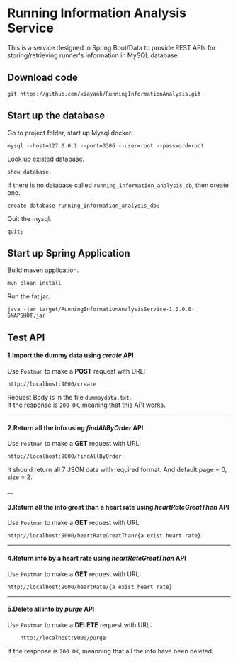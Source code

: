 Running Information Analysis Service 
==
This is a service designed in Spring Boot/Data to provide REST APIs for storing/retrieving runner's information in MySQL database.

Download code 
---


    git https://github.com/xiayank/RunningInformationAnalysis.git
Start up the database
---

Go to project folder, start up Mysql docker.

    mysql --host=127.0.0.1 --port=3306 --user=root --password=root 
Look up existed database.

    show database;

If there is no database called `running_information_analysis_db`, then create one.

    create database running_information_analysis_db;
Quit the mysql.

    quit;
Start up Spring Application
---
Build maven application.

    mvn clean install
Run the fat jar.

    java -jar target/RunningInformationAnalysisService-1.0.0.0-SNAPSHOT.jar

Test API
---
#### 1.Import the dummy data using _create_ API
Use `Postman`  to make a __POST__  request with URL:

    http://localhost:9000/create
Request Body is in the file `dummaydata.txt`.  
If the response is `200 OK`, meaning that this API works.

---

#### 2.Return all the info using _findAllByOrder_ API
Use `Postman` to make a __GET__ request with URL:

    http://localhost:9000/findAllByOrder
It should return all 7 JSON data with required format. And default page = 0, size = 2. 

__

#### 3.Return all the info great than a heart rate using _heartRateGreatThan_ API
Use `Postman` to make a __GET__ request with URL:

    http://localhost:9000/heartRateGreatThan/{a exist heart rate}
    
---

#### 4.Return info by a heart rate using _heartRateGreatThan_ API
Use `Postman` to make a __GET__ request with URL:


    http://localhost:9000/heartRate/{a exist heart rate}
    
---    

#### 5.Delete all info by _purge_ API
Use `Postman` to make a  __DELETE__ request with URL:

        http://localhost:9000/purge
If the response is `200 OK`, meanning that all the info have been deleted.

